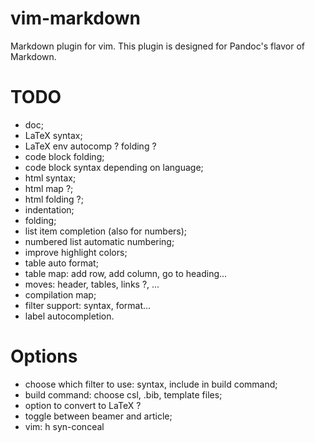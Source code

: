 # vim-markdown

Markdown plugin for vim. This plugin is designed for Pandoc's flavor of Markdown.

# TODO

* doc;
* LaTeX syntax;
* LaTeX env autocomp ? folding ?
* code block folding;
* code block syntax depending on language;
* html syntax;
* html map ?;
* html folding ?;
* indentation;
* folding;
* list item completion (also for numbers);
* numbered list automatic numbering;
* improve highlight colors;
* table auto format;
* table map: add row, add column, go to heading...
* moves: header, tables, links ?, ...
* compilation map;
* filter support: syntax, format...
* label autocompletion.

# Options

* choose which filter to use: syntax, include in build command;
* build command: choose csl, .bib, template files;
* option to convert to LaTeX ?
* toggle between beamer and article;
* vim: h syn-conceal
